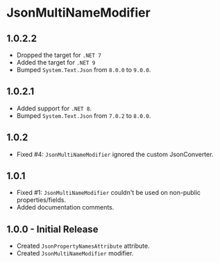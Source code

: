 # JsonMultiNameModifier

## 1.0.2.2

- Dropped the target for `.NET 7`
- Added the target for `.NET 9`
- Bumped `System.Text.Json` from `8.0.0` to `9.0.0`.

## 1.0.2.1

- Added support for `.NET 8`.
- Bumped `System.Text.Json` from `7.0.2` to `8.0.0`.

## 1.0.2

- Fixed #4: `JsonMultiNameModifier` ignored the custom JsonConverter.

## 1.0.1

- Fixed #1: `JsonMultiNameModifier` couldn't be used on non-public properties/fields.
- Added documentation comments.

## 1.0.0 - Initial Release

- Created `JsonPropertyNamesAttribute` attribute.
- Created `JsonMultiNameModifier` modifier.
